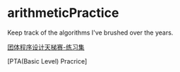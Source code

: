 # arithmeticPractice
Keep track of the algorithms I've brushed over the years.

[团体程序设计天梯赛-练习集](./exercise)

[PTA(Basic Level) Pracrice]
